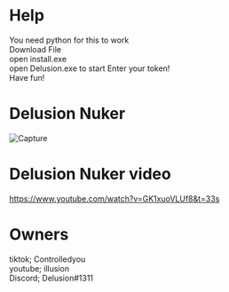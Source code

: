 # Help
You need python for this to work                                                                                                                     
Download File                                                                                                                     
open install.exe                                                                                                                     
open Delusion.exe to start
Enter your token!                                                                                                                     
Have fun!                                                                                                                     
# Delusion Nuker
![Capture](https://user-images.githubusercontent.com/91435796/136669731-07310923-014d-470c-90a5-3b8979ddc1d1.PNG)
# Delusion Nuker video
https://www.youtube.com/watch?v=GK1xuoVLUf8&t=33s
# Owners
tiktok; Controlledyou                                                                                                                    
youtube; illusion                                                                                                                    
Discord; Delusion#1311                                                                                                                    
